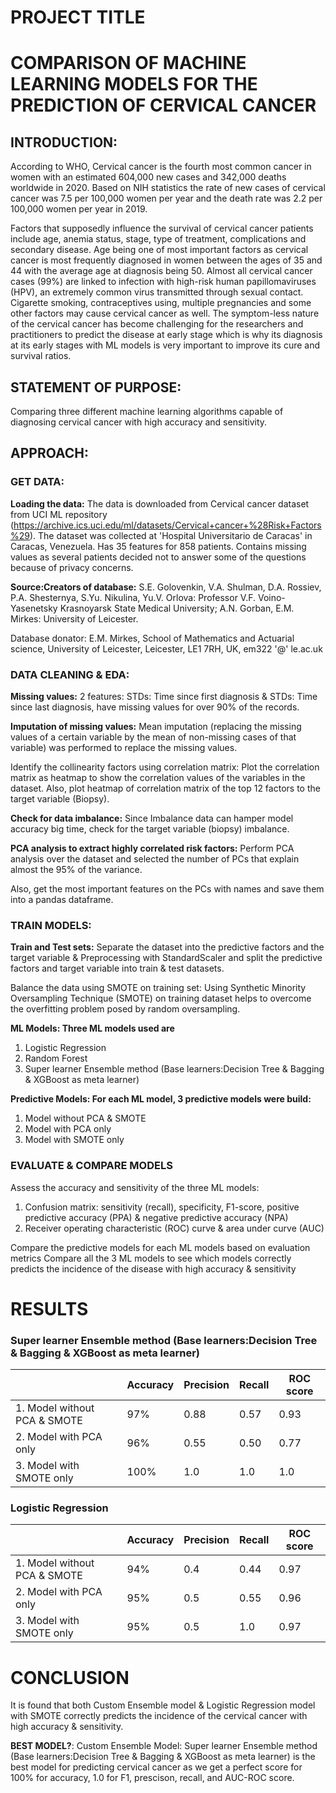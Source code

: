 # PROJECT TITLE
# COMPARISON OF MACHINE LEARNING MODELS FOR THE PREDICTION OF CERVICAL CANCER
## INTRODUCTION:
According to WHO, Cervical cancer is the fourth most common cancer in women with an estimated
604,000 new cases and 342,000 deaths worldwide in 2020. Based on NIH statistics the rate of 
new cases of cervical cancer was 7.5 per 100,000 women per year and the death rate was 
2.2 per 100,000 women per year in 2019.

Factors that supposedly influence the survival of cervical cancer patients include age, 
anemia status, stage, type of treatment, complications and secondary disease. Age being 
one of most important factors as cervical cancer is most frequently diagnosed in women 
between the ages of 35 and 44 with the average age at diagnosis being 50. 
Almost all cervical cancer cases (99%) are linked to infection with high-risk 
human papillomaviruses (HPV), an extremely common virus transmitted through sexual contact.  
Cigarette smoking, contraceptives using, multiple pregnancies and some other factors may cause 
cervical cancer as well. The symptom-less nature of the cervical cancer has become challenging 
for the researchers and practitioners to predict the disease at early stage which is why its 
diagnosis at its early stages with ML models is very important to improve its cure and survival ratios.
## STATEMENT OF PURPOSE:
Comparing three different machine learning algorithms capable of diagnosing cervical cancer 
with high accuracy and sensitivity.
## APPROACH:
### GET DATA:
**Loading the data:**
The data is downloaded from Cervical cancer dataset from UCI ML repository 
(https://archive.ics.uci.edu/ml/datasets/Cervical+cancer+%28Risk+Factors%29). 
The dataset was collected at 'Hospital Universitario de Caracas' in Caracas, Venezuela. 
Has 35 features for 858 patients. Contains missing values as several patients decided not 
to answer some of the questions because of privacy concerns.

**Source:Creators of database:**
S.E. Golovenkin, V.A. Shulman, D.A. Rossiev, P.A. Shesternya, S.Yu. Nikulina, Yu.V. Orlova: Professor V.F. Voino-Yasenetsky Krasnoyarsk State Medical University;
A.N. Gorban, E.M. Mirkes: University of Leicester.

Database donator:
E.M. Mirkes, School of Mathematics and Actuarial science, University of Leicester, Leicester, LE1 7RH, UK, em322 '@' le.ac.uk
### DATA CLEANING & EDA:
**Missing values:** 
2 features: STDs: Time since first diagnosis & STDs: Time since last diagnosis, 
have missing values for over 90% of the records.

**Imputation of missing values:** 
Mean imputation (replacing the missing values of a certain variable 
by the mean of non-missing cases of that variable) was performed to replace the missing values.

Identify the collinearity factors using correlation matrix: Plot the correlation matrix as heatmap 
to show the correlation values of the variables in the dataset.  Also, plot heatmap of correlation 
matrix of the top 12 factors to the target variable (Biopsy).

**Check for data imbalance:**
Since Imbalance data can hamper model accuracy big time, 
check for the target variable (biopsy) imbalance.

**PCA analysis to extract highly correlated risk factors:**
Perform PCA analysis over the dataset and selected the number of PCs that explain almost the 95% of the variance. 

Also, get the most important features on the PCs with names and save them into a pandas dataframe.
### TRAIN MODELS:
**Train and Test sets:**
Separate the dataset into the predictive factors and the target variable 
& Preprocessing with StandardScaler and split the predictive factors and target variable into 
train & test datasets.

Balance the data using SMOTE on training set: Using Synthetic Minority Oversampling Technique (SMOTE) 
on training dataset helps to overcome the overfitting problem posed by random oversampling. 

**ML Models: Three ML models used are**
1. Logistic Regression
2. Random Forest 
3. Super learner Ensemble method (Base learners:Decision Tree & Bagging & XGBoost as meta learner)

**Predictive Models: For each ML model, 3 predictive models were build:**
1. Model without PCA & SMOTE
2. Model with PCA only
3. Model with SMOTE only
### EVALUATE & COMPARE MODELS
Assess the accuracy and sensitivity of the three ML models:
1. Confusion matrix: sensitivity (recall), specificity, F1-score, positive predictive accuracy (PPA) 
& negative predictive accuracy (NPA)
2. Receiver operating characteristic (ROC) curve & area under curve (AUC)

Compare the predictive models for each ML models based on evaluation metrics
Compare all the 3 ML models to see which models correctly predicts the incidence of the disease 
with high accuracy & sensitivity
# RESULTS
### Super learner Ensemble method (Base learners:Decision Tree & Bagging & XGBoost as meta learner)
|     | Accuracy | Precision | Recall | ROC score | 
| --- | --- | --- | --- | --- | 
| 1. Model without PCA & SMOTE | 97% | 0.88| 0.57 | 0.93 | 
| 2. Model with PCA only | 96% | 0.55 | 0.50 | 0.77 | 
| 3. Model with SMOTE only | 100%| 1.0 | 1.0 | 1.0 | 

### Logistic Regression
|     | Accuracy | Precision | Recall | ROC score | 
| --- | --- | --- | --- | --- | 
| 1. Model without PCA & SMOTE | 94% | 0.4 | 0.44 | 0.97 | 
| 2. Model with PCA only | 95% | 0.5 | 0.55 | 0.96 | 
| 3. Model with SMOTE only | 95% | 0.5 | 1.0 | 0.97 | 

# CONCLUSION

It is found that both Custom Ensemble model & Logistic Regression model with SMOTE correctly predicts the incidence 
of the cervical cancer with high accuracy & sensitivity.


**BEST MODEL?**: 
Custom Ensemble Model: Super learner Ensemble method (Base learners:Decision Tree & Bagging & XGBoost as meta learner) is the best model for predicting cervical cancer as we get a perfect score for 100% for accuracy, 1.0 for F1, prescison, recall, and AUC-ROC score.
